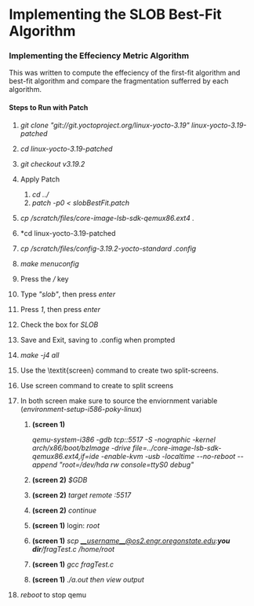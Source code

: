 # Implementing the SLOB Best-Fit Algorithm


### Implementing the Effeciency Metric Algorithm
This was written to compute the effeciency of the first-fit algorithm and best-fit algorithm and compare the fragmentation sufferred by each algorithm.

#### Steps to Run with Patch
1. *git clone "git://git.yoctoproject.org/linux-yocto-3.19" linux-yocto-3.19-patched*
2. *cd linux-yocto-3.19-patched*
3. *git checkout v3.19.2*
4. Apply Patch
	1. *cd ../*
	2. *patch -p0 $<$ slobBestFit.patch*
5. *cp /scratch/files/core-image-lsb-sdk-qemux86.ext4 .*
6. *cd linux-yocto-3.19-patched
7. *cp /scratch/files/config-3.19.2-yocto-standard .config*
8. *make menuconfig*

9. Press the */* key
10. Type *"slob"*, then press *enter*
11. Press *1*, then press *enter*
12. Check the box for *SLOB*
13. Save and Exit, saving to .config when prompted

14. *make -j4 all*

15. Use the \textit{screen} command to create two split-screens.
9. Use screen command to create to split screens
10. In both screen make sure to source the enviornment variable (_environment-setup-i586-poky-linux_)
	1. __(screen 1)__
	
		*qemu-system-i386 -gdb tcp::5517 -S -nographic -kernel arch/x86/boot/bzImage -drive file=../core-image-lsb-sdk-qemux86.ext4,if=ide -enable-kvm -usb -localtime --no-reboot --append "root=/dev/hda rw console=ttyS0 debug"*

	2. __(screen 2)__ *$GDB*
	3. __(screen 2)__ *target remote :5517*
	4. __(screen 2)__ *continue*
	5. __(screen 1)__ login: *root*
	6. __(screen 1)__ *scp __username__@os2.engr.oregonstate.edu:__you dir__/fragTest.c /home/root*
	7. __(screen 1)__ *gcc fragTest.c*
	8. __(screen 1)__ *./a.out then view output*
11. *reboot* to stop qemu